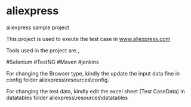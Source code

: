 # aliexpress
aliexpress sample project

This project is used to exeute the test case in www.aliexpress.com

Tools used in the project are.,

#Selenium
#TestNG
#Maven
#jenkins

For changing the Browser type, kindly the update the input data fine in config folder
aliexpress\resources\config.

For changing the test data, kindly edit the excel sheet (Test CaseData) in datatables folder
aliexpress\resources\datatables
